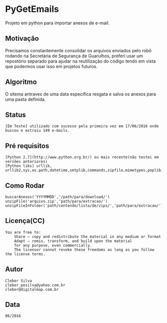 #  PyGetEmails

Projeto em python para importar anexos de e-mail.

## Motivação
Precisamos constantemente consolidar os arquivos enviados pelo robô rodando na Secretária de Segurança de Guarulhos, preferi usar um repostório separado para ajudar na reutilização do código tendo em vista que podermos usar isso em projetos futuros.

## Algoritmo

O sitema antraves de uma data específica resgata e salva os anexos para uma pasta definida.

## Status
	[Em Teste] utilizado com sucesso pela primeira vez em 17/06/2016 onde buscou e extraiu 149 e-mails.

## Pré requisitos
	[Python 2.7](http://www.python.org.br/) ou mais recente(não testei em versões anteriores)
	[Python libs] urllib, urllib2,sys,os.path,datetime,smtplib,commands,zipfile,mimetypes,poplib,shutil,time,subprocess,imaplib


## Como Rodar
	buscarAnexos('YYYYMMDD','/path/para/download/')
	unzipFile('arquivo.zip','path/para/extracao/')
	unzipFileInFolder('path/contendo/lista/de/zips/','path/para/extracao/')



## Licença(CC)

	You are free to:
	    Share — copy and redistribute the material in any medium or format
	    Adapt — remix, transform, and build upon the material
	    for any purpose, even commercially.
	    The licensor cannot revoke these freedoms as long as you follow the license terms.

## Autor
	Cleber Silva
	cleber_pesilva@yahoo.com.br
	cleber@digitalmap.com.br

## Data
	06/2016

